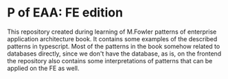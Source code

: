 # P of EAA: FE edition

This repository created during learning of M.Fowler patterns of enterprise application architecture book.
It contains some examples of the described patterns in typescript. Most of the patterns in the book somehow
related to databases directly, since we don't have the database, as is, on the frontend the repository also contains
some interpretations of patterns that can be applied on the FE as well.
